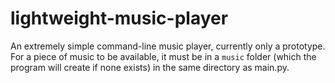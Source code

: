 # lightweight-music-player
An extremely simple command-line music player, currently only a prototype.
For a piece of music to be available, it must be in a `music` folder (which the program will create if none exists) in the same directory as main.py.
